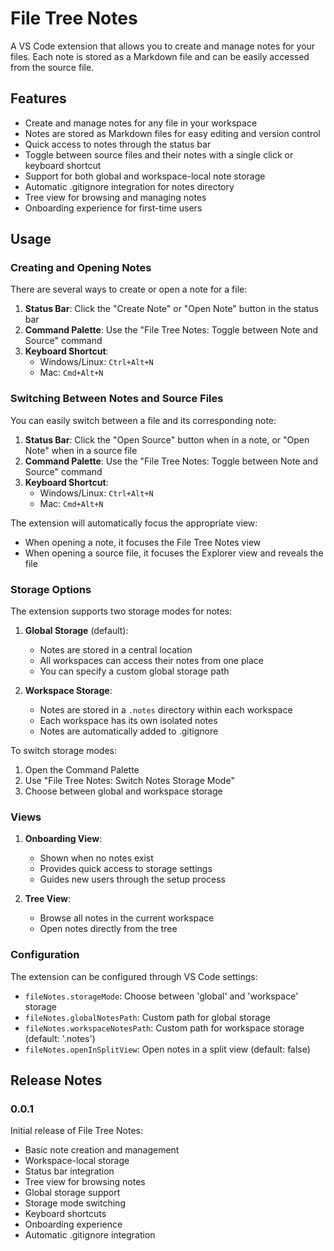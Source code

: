 # File Tree Notes

A VS Code extension that allows you to create and manage notes for your files. Each note is stored as a Markdown file and can be easily accessed from the source file.

## Features

- Create and manage notes for any file in your workspace
- Notes are stored as Markdown files for easy editing and version control
- Quick access to notes through the status bar
- Toggle between source files and their notes with a single click or keyboard shortcut
- Support for both global and workspace-local note storage
- Automatic .gitignore integration for notes directory
- Tree view for browsing and managing notes
- Onboarding experience for first-time users

## Usage

### Creating and Opening Notes

There are several ways to create or open a note for a file:

1. **Status Bar**: Click the "Create Note" or "Open Note" button in the status bar
2. **Command Palette**: Use the "File Tree Notes: Toggle between Note and Source" command
3. **Keyboard Shortcut**: 
   - Windows/Linux: `Ctrl+Alt+N`
   - Mac: `Cmd+Alt+N`

### Switching Between Notes and Source Files

You can easily switch between a file and its corresponding note:

1. **Status Bar**: Click the "Open Source" button when in a note, or "Open Note" when in a source file
2. **Command Palette**: Use the "File Tree Notes: Toggle between Note and Source" command
3. **Keyboard Shortcut**: 
   - Windows/Linux: `Ctrl+Alt+N`
   - Mac: `Cmd+Alt+N`

The extension will automatically focus the appropriate view:
- When opening a note, it focuses the File Tree Notes view
- When opening a source file, it focuses the Explorer view and reveals the file

### Storage Options

The extension supports two storage modes for notes:

1. **Global Storage** (default):
   - Notes are stored in a central location
   - All workspaces can access their notes from one place
   - You can specify a custom global storage path

2. **Workspace Storage**:
   - Notes are stored in a `.notes` directory within each workspace
   - Each workspace has its own isolated notes
   - Notes are automatically added to .gitignore



To switch storage modes:
1. Open the Command Palette
2. Use "File Tree Notes: Switch Notes Storage Mode"
3. Choose between global and workspace storage

### Views

1. **Onboarding View**:
   - Shown when no notes exist
   - Provides quick access to storage settings
   - Guides new users through the setup process

2. **Tree View**: 
   - Browse all notes in the current workspace
   - Open notes directly from the tree



### Configuration

The extension can be configured through VS Code settings:

- `fileNotes.storageMode`: Choose between 'global' and 'workspace' storage
- `fileNotes.globalNotesPath`: Custom path for global storage
- `fileNotes.workspaceNotesPath`: Custom path for workspace storage (default: '.notes')
- `fileNotes.openInSplitView`: Open notes in a split view (default: false)

## Release Notes

### 0.0.1

Initial release of File Tree Notes:
- Basic note creation and management
- Workspace-local storage
- Status bar integration
- Tree view for browsing notes
- Global storage support
- Storage mode switching
- Keyboard shortcuts
- Onboarding experience
- Automatic .gitignore integration